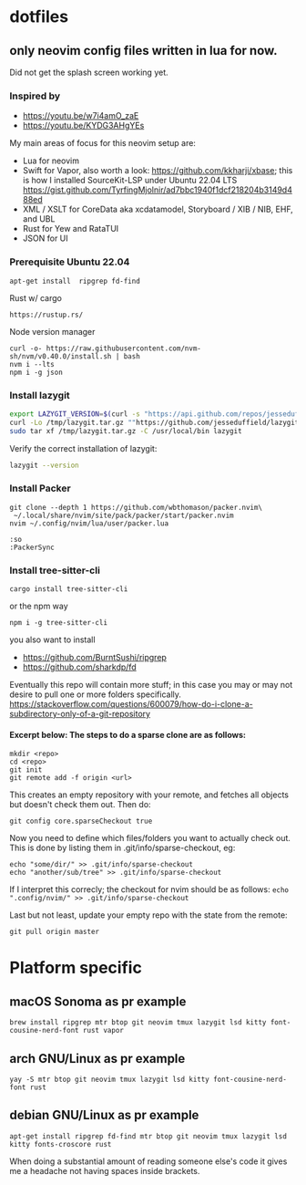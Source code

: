 # dotfiles
## only neovim config files written in lua for now.
Did not get the splash screen working yet.

### Inspired by

* https://youtu.be/w7i4amO_zaE
* https://youtu.be/KYDG3AHgYEs

My main areas of focus for this neovim setup are:
* Lua for neovim
* Swift for Vapor, also worth a look: https://github.com/kkharji/xbase; this is how I installed SourceKit-LSP under Ubuntu 22.04 LTS https://gist.github.com/TyrfingMjolnir/ad7bbc1940f1dcf218204b3149d488ed
* XML / XSLT for CoreData aka xcdatamodel, Storyboard / XIB / NIB, EHF, and UBL
* Rust for Yew and RataTUI
* JSON for UI

### Prerequisite Ubuntu 22.04
```Shell
apt-get install  ripgrep fd-find
```
Rust w/ cargo
```
https://rustup.rs/
```
Node version manager
```
curl -o- https://raw.githubusercontent.com/nvm-sh/nvm/v0.40.0/install.sh | bash
nvm i --lts
npm i -g json
```

### Install lazygit

```sh
export LAZYGIT_VERSION=$(curl -s "https://api.github.com/repos/jesseduffield/lazygit/releases/latest" | json tag_name | tr -d v)
curl -Lo /tmp/lazygit.tar.gz ""https://github.com/jesseduffield/lazygit/releases/download/v${LAZYGIT_VERSION}/lazygit_${LAZYGIT_VERSION}_Linux_x86_64.tar.gz""
sudo tar xf /tmp/lazygit.tar.gz -C /usr/local/bin lazygit
```

Verify the correct installation of lazygit:

```sh
lazygit --version
```

### Install Packer
```Shell
git clone --depth 1 https://github.com/wbthomason/packer.nvim\
 ~/.local/share/nvim/site/pack/packer/start/packer.nvim
nvim ~/.config/nvim/lua/user/packer.lua
```
```vim
:so
:PackerSync
```

### Install tree-sitter-cli
```Shell
cargo install tree-sitter-cli
```
or the npm way
```Shell
npm i -g tree-sitter-cli
```

you also want to install

* https://github.com/BurntSushi/ripgrep
* https://github.com/sharkdp/fd

Eventually this repo will contain more stuff; in this case you may or may not desire to pull one or more folders specifically. https://stackoverflow.com/questions/600079/how-do-i-clone-a-subdirectory-only-of-a-git-repository

#### Excerpt below: The steps to do a sparse clone are as follows:

```
mkdir <repo>
cd <repo>
git init
git remote add -f origin <url>
```

This creates an empty repository with your remote, and fetches all objects but doesn't check them out. Then do:

`git config core.sparseCheckout true`

Now you need to define which files/folders you want to actually check out. This is done by listing them in .git/info/sparse-checkout, eg:

```
echo "some/dir/" >> .git/info/sparse-checkout
echo "another/sub/tree" >> .git/info/sparse-checkout
```

If I interpret this correcly; the checkout for nvim should be as follows: `echo ".config/nvim/" >> .git/info/sparse-checkout`

Last but not least, update your empty repo with the state from the remote:

`git pull origin master`

# Platform specific

## macOS Sonoma as pr example
```
brew install ripgrep mtr btop git neovim tmux lazygit lsd kitty font-cousine-nerd-font rust vapor
```

## arch GNU/Linux as pr example
```
yay -S mtr btop git neovim tmux lazygit lsd kitty font-cousine-nerd-font rust
```

## debian GNU/Linux as pr example
```
apt-get install ripgrep fd-find mtr btop git neovim tmux lazygit lsd kitty fonts-croscore rust
```


When doing a substantial amount of reading someone else's code it gives me a headache not having spaces inside brackets. 
